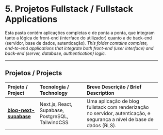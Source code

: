 # 5. Projetos Fullstack / Fullstack Applications

Esta pasta contém aplicações completas e de ponta a ponta, que integram tanto a lógica de front-end (interface do utilizador) quanto a de back-end (servidor, base de dados, autenticação).
*This folder contains complete, end-to-end applications that integrate both front-end (user interface) and back-end (server, database, authentication) logic.*

---

## Projetos / Projects

| Projeto / Project | Tecnologia / Technology | Breve Descrição / Brief Description |
| :--- | :--- | :--- |
| **[blog-next-supabase](./blog-next-supabase/)** | Next.js, React, Supabase, PostgreSQL, TailwindCSS | Uma aplicação de blog fullstack com renderização no servidor, autenticação, e segurança a nível de base de dados (RLS). |